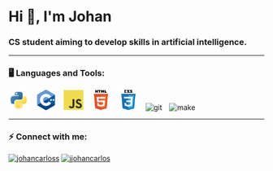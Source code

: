 <h1>Hi 👋, I'm Johan</h1>
<h3>CS student aiming to develop skills in artificial intelligence.</h3>

---

### 🖥️ Languages and Tools:
<p align="left">
  <img src="https://raw.githubusercontent.com/devicons/devicon/master/icons/python/python-original.svg" alt="python" width="40" height="40" style="margin-right: 10px;"/>
  <img src="https://raw.githubusercontent.com/devicons/devicon/master/icons/cplusplus/cplusplus-original.svg" alt="cplusplus" width="40" height="40" style="margin-right: 10px;"/>
  <img src="https://raw.githubusercontent.com/devicons/devicon/master/icons/javascript/javascript-original.svg" alt="javascript" width="40" height="40" style="margin-right: 10px;"/>
  <img src="https://raw.githubusercontent.com/devicons/devicon/master/icons/html5/html5-original-wordmark.svg" alt="html5" width="40" height="40" style="margin-right: 10px;"/>
  <img src="https://raw.githubusercontent.com/devicons/devicon/master/icons/css3/css3-original-wordmark.svg" alt="css3" width="40" height="40" style="margin-right: 10px;"/>
  <img src="https://www.vectorlogo.zone/logos/git-scm/git-scm-icon.svg" alt="git" width="40" height="40" style="margin-right: 10px;"/>
  <img src="https://registry.npmmirror.com/@lobehub/icons-static-png/1.45.0/files/dark/make-color.png" alt="make" width="40" height="40" style="margin-right: 10px;"/>
</p>

---

### ⚡ Connect with me:
<p align="left">
<a href="https://linkedin.com/in/johancarloss" target="blank"><img align="center" src="https://raw.githubusercontent.com/rahuldkjain/github-profile-readme-generator/master/src/images/icons/Social/linked-in-alt.svg" alt="johancarloss" height="30" width="40" /></a>
<a href="https://instagram.com/jjohancarlos" target="blank"><img align="center" src="https://raw.githubusercontent.com/rahuldkjain/github-profile-readme-generator/master/src/images/icons/Social/instagram.svg" alt="jjohancarlos" height="30" width="40" /></a>
</p>
